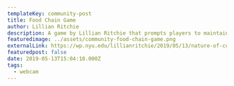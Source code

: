 ```yaml
---
templateKey: community-post
title: Food Chain Game
author: Lillian Ritchie
description: A game by Lillian Ritchie that prompts players to maintain the natural balance of ocean life. Steer with your nose!
featuredimage: ../assets/community-food-chain-game.png
externalLink: https://wp.nyu.edu/lillianritchie/2019/05/13/nature-of-code-final-food-chain-game/
featuredpost: false
date: 2019-05-13T15:04:10.000Z
tags:
  - webcam
---
```

